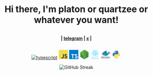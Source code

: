 <div align="center" style="display:grid;place-items:center;">
    <h1>Hi there, I'm platon or quartzee or whatever you want!</h1>
    <p>
        <b>
             | <a href="https://t.me/quartzee">telegram</a> |
             <a href="https://twitter.com/ggg_payton">x</a> |
        </b>
    </p>
    <p>
          <a href="https://github.com/qpwedev" rel="noreferrer"><img
                src="https://gist.githubusercontent.com/qpwedev/eed15619e982c480ea9b0f14d3e564ad/raw/74042062aa0f7047696b8a2b54538d772d922beb/ton.svg"
                alt="typescript" width="30" height="30" /></a>
        <a href="https://github.com/qpwedev" rel="noreferrer"><img
                src="https://raw.githubusercontent.com/devicons/devicon/master/icons/javascript/javascript-original.svg"
                alt="python" width="30" height="30" /></a>
        <a href="https://github.com/qpwedev" rel="noreferrer"><img
                src="https://raw.githubusercontent.com/devicons/devicon/master/icons/typescript/typescript-original.svg"
                alt="typescript" width="30" height="30" /></a>
        <a href="https://github.com/qpwedev" rel="noreferrer"><img
                src="https://raw.githubusercontent.com/devicons/devicon/master/icons/nodejs/nodejs-original.svg"
                alt="python" width="30" height="30" /></a>
        <a href="https://github.com/qpwedev" rel="noreferrer"><img
                src="https://raw.githubusercontent.com/devicons/devicon/master/icons/react/react-original-wordmark.svg"
                alt="react" width="30" height="30" /></a>
        <a href="https://github.com/qpwedev" rel="noreferrer"><img
                src="https://raw.githubusercontent.com/devicons/devicon/master/icons/docker/docker-original-wordmark.svg"
                alt="docker" width="30" height="30" /></a>
        <a href="https://github.com/qpwedev" rel="noreferrer"><img
                src="https://raw.githubusercontent.com/devicons/devicon/master/icons/python/python-original.svg"
                alt="python" width="30" height="30" /></a>
    </p>
</div>

<div align="center">
    
</div>

<div align="center">
    <img src="https://streak-stats.demolab.com/?user=payton-ggg&theme=carbonfox" alt="GitHub Streak" />
</div>

